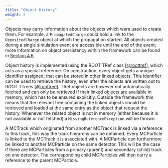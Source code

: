 ```yaml
---
title: "Object History"
weight: 2
---
```


Objects may carry information about the objects which were used to create them. For example, a `PropagatedCharge` could hold
a link to the `DepositedCharge` object at which the propagation started. All objects created during a single simulation event
are accessible until the end of the event; more information on object persistency within the framework can be found in
[Section 4.6](../04_framework/06_messages.md#persistency).

Object history is implemented using the ROOT TRef class \[[@roottref]\], which acts as a special reference. On construction,
every object gets a unique identifier assigned, that can be stored in other linked objects. This identifier can be used to
retrieve the history, even after the objects are written out to ROOT TTrees \[[@roottree]\]. TRef objects are however not
automatically fetched and can only be retrieved if their linked objects are available in memory, which has to be ensured
explicitly. Outside the framework this means that the relevant tree containing the linked objects should be retrieved and
loaded at the same entry as the object that request the history. Whenever the related object is not in memory (either because
it is not available or not fetched) a `MissingReferenceException` will be thrown.

A MCTrack which originated from another MCTrack is linked via a reference to this track, this way the track hierarchy can be
obtained. Every MCParticle is linked to the MCTrack it is associated with. A MCParticle can furthermore be linked to another
MCParticle on the same detector. This will be the case if there are MCParticles from a primary (parent) and secondary (child)
track on one detector. The corresponding child MCParticles will then carry a reference to the parent MCParticle.


[@roottref]: https://root.cern.ch/root/htmldoc/guides/users-guide/InputOutput.html
[@roottree]: https://root.cern.ch/root/htmldoc/guides/users-guide/Trees.html
